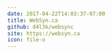 ```yaml
---
date: 2017-04-22T14:03:37-07:00
title: WebSyn.ca
github: d4l3k/websync
site: https://websyn.ca
icon: file-o
---
```


